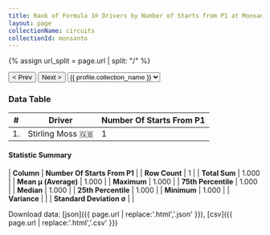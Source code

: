 ```yaml
---
title: Rank of Formula 1® Drivers by Number of Starts from P1 at Monsanto Park Circuit
layout: page
collectionName: circuits
collectionId: monsanto
---
```


{% assign url_split = page.url | split: "/" %}
<div id="collection-navigation">
<button onclick="selector.options[selector.selectedIndex-1].value && (window.location = selector.options[selector.selectedIndex-1].value);">&lt; Prev</button>
<button onclick="selector.options[selector.selectedIndex+1].value && (window.location = selector.options[selector.selectedIndex+1].value);">Next &gt;</button>
<select id="selector" onchange="this.options[this.selectedIndex].value && (window.location = this.options[this.selectedIndex].value);">
  {% for collectionId in site.data[page.collectionName].refs %}
    {% if collectionId == page.collectionId %}
      {% assign selected = "selected" %}
    {% else %}
      {% assign selected = "" %}
    {% endif %}
    {% assign profile = site.data[page.collectionName][collectionId].profile %}
    <option value="/f1/{{ page.collectionName }}/{{ collectionId }}/{{ url_split[4] }}" {{ selected }}>{{ profile.collection_name }}</option>
  {% endfor %}
</select>
</div>

<canvas id="chart" width="400" height="180"></canvas>
<script>
var data = {
    "datasets": [
        {
            "backgroundColor": [
                "#9C8E8D"
            ],
            "borderColor": [
                "#1D181E"
            ],
            "borderWidth": 1,
            "data": [
                1.0
            ],
            "label": "Number Of Starts From P1"
        }
    ],
    "labels": [
        "Stirling Moss"
    ]
};
var options = {
  legend: {
    display: false
  },
  scales: {
    xAxes: [{
      ticks: {
        beginAtZero: true,
        maxRotation: 180,
        display: window.innerWidth > 800
      }
    }],
    yAxes: [{
      ticks: {
        beginAtZero: true
      }
    }]
  },
  onResize: function(chart, size) {
    chart.options.scales.xAxes[0].ticks.display = size.width > 800;
  }
};
var chart = new Chart("chart", {
    data: data,
    type: 'bar',
    options: options
});
</script>



### Data Table

| # | Driver | Number Of Starts From P1 |
|--|--|--|
| 1. | Stirling Moss 🇬🇧 | 1 |

#### Statistic Summary

| **Column** | **Number Of Starts From P1** |
| **Row Count** | 1 |
| **Total Sum** | 1.000 |
| **Mean μ (Average)** | 1.000 |
| **Maximum** | 1.000 |
| **75th Percentile** | 1.000 |
| **Median** | 1.000 |
| **25th Percentile** | 1.000 |
| **Minimum** | 1.000 |
| **Variance** |  |
| **Standard Deviation σ** |  |

Download data: [json]({{ page.url | replace:'.html','.json' }}), [csv]({{ page.url | replace:'.html','.csv' }})
